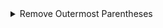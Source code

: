 <details>
<summary>Remove Outermost Parentheses</summary>

-   Simple string iteration
-   Linear time complexity, O(n) where n is the length of input string
-   Links: [Leetcode](https://leetcode.com/problems/remove-outermost-parentheses/), [Code](/leetcode/1021.py)

</details>
